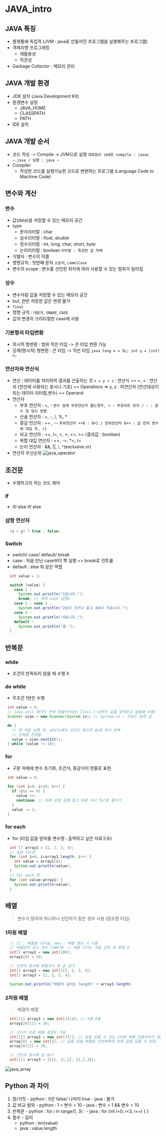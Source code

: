 # JAVA_intro

 ## JAVA 특징
   - 플랫폼에 독립적 (JVM : java로 만들어진 프로그램을 실행해주는 프로그램)
   - 객체지향 프로그래밍
     - 재활용성
     - 직관성
   - Garbage Collector : 메모리 관리
  
 ## JAVA 개발 환경
   - JDK 설치 (Java Development Kit)
   - 환경변수 설정
     - JAVA_HOME
     - CLASSPATH
     - PATH
   - IDE 설치

 ## JAVA 개발 순서
   - 코드 작성 -> Compile -> JVM으로 실행
   `IDE없이 cmd로 compile : javac ~.java / 실행 : java ~`
   - Compiler
     - 작성한 코드를 실행가능한 코드로 변환하는 프로그램 (Language Code to Machine Code)


 ## 변수와 계산
  ### 변수
   - 값(data)을 저장할 수 있는 메모리 공간
   - type
     - 문자리터럴 : char
     - 실수리터럴 : float, double
     - 정수리터럴 : int, long, char, short, byte
     - 논리리터럴 : boolean
     `리터럴 : 특정한 값 자체`
   - 식별자 : 변수의 이름
   - 명명규칙 : 첫번째 문자 `소문자`, `camelCase`
   - 변수의 scope : 변수를 선언한 위치에 따라 사용할 수 있는 범위가 달라짐
  
  ### 상수
   - 변수처럼 값을 저장할 수 있는 메모리 공간
   - but, 한번 저장한 값은 변경 불가
   - `final` 
   - 명명 규칙 : `대문자`, `SNAKE_CASE`
   - 값의 변경이 크리티컬한 case에 사용

  ### 기본형의 타입변환
   - 묵시적 형변환 : 범위 작은 타입 -> 큰 타입 변환 가능
   - 강제(명시적) 형변환 : 큰 타입 -> 작은 타입
    ```java
      long x = 5L;
      int y = (int) x;
    ```
  ### 연산자와 연산식
   - 연산 : 데이터를 처리하여 결과를 산출하는 것
    `x = y + z` : 연산식
    => =, + : 연산자 (연산에 사용되는 표시나 기호) == Operations
    => y, z : 피연산자 (연산대상이 되는 데이터 리터럴,변수) == Operand
   - 연산자
     - 부호 연산자 : +, -
      `변수 앞에 부호연산자 붙는경우, + : 부호비트 유지 / - : 음수 및 양수 변환`
     - 산술 연산자 : +, -, /, %, *
     - 증감 연산자 : ++ , -- 
      `후위연산자 ++8 : 8+1 / 전위연산자 8++ : 값 먼저 변수에 대입 후, +1`
     - 비교 연산자 : ==, !=, <, >, <=, >= (결과값 : boolean)
     - 복합 대입 연산자 : +=, -=, *=, /=
     - 논리 연산자 : &&, ||, !, ^(exclusive or)
   - 연산자 우선순위
     ![java_operator](Java.assets/java_operator.png)
  
 ## 조건문
   - 수행하고자 하는 코드 제어
  ### If
   - if/ else if/ else
  
  ### 삼항 연산자
  ```java
    (x < y) ? true : false;
  ``` 
  ### Switch
   - switch/ case/ default/ break
   - case : 처음 만난 case부터 쫙 실행 => break로 컨트롤
   - default : else 와 같은 역할
  ```java
    int value = 1;

    switch (value) {
      case 1 :
        System.out.println("1입니다.");
        break; // 아래 case 실행X
      case 2 : case 3 :
        System.out.println("2보다 크거나 같고 4보다 작습니다.");
      case 4 :
        System.out.println("4입니다.");
      default :
        System.out.println("끝.");
    }
  ```

 ## 반복문
  ### while
   - 조건이 만족되지 않을 때 수행 X
  
  ### do while
   - 무조건 1번은 수행
   ```java
    int value = 0;
    // java.util 패키지 안에 만들어져있는 Class (~로부터 값을 입력받고 싶을때 사용)
    Scanner scan = new Scanner(System.in); // System.in : 키보드 입력 값

    do {
      // 맨 처음 실행 후, while에서 조건이 맞으면 do로 와서 반복
      // 반복할 문장들
      value = scan.nextInt(); 
    } while (value != 10);
   ```

  ### for
   - 구문 자체에 변수 초기화, 조건식, 증감식이 한줄로 표현
   ```java
    int value = 0;
    
    for (int i=0; i<10; i++) {
      if (i%2 == 0) {
        value ++;
        continue; // 아래 문장 실행 않고 바로 다시 for문 돌리기
      }
      value -= 1;
    }
   ```
  
  ### for each
   - for (타입 값을 받아줄 변수명 : 출력하고 싶은 자료구조)
  ```java
    int [] array1 = {1, 2, 3, 4};
    // 일반 for문
    for (int i=0; i<array1.length; i++) {
      int value = array1[i];
      System.out.println(value);
    }
    // for each 문
    for (int value:array1) {
      System.out.println(value);
    } 
  ```

 ## 배열
   > 변수가 많아져 하나하나 선언하기 힘든 경우 사용 (참조형 타입)
  ### 1차원 배열
  ```java
    // [] : 배열을 나타냄, new : 배열 생성 시 사용
    // 배열안의 정수 갯수 (100개) -> 배열 크기는 처음 선언 후 변경 X
    int[] array1 = new int[100];
    array1[0] = 50;

    // 선언과 동시에 배열크기 및 값 넣기
    int[] array2 = new int[]{1, 2, 3, 4}; 
    int[] array3 = {1, 2, 3, 4};

    System.out.println("배열의 길이는 length" + array1.length)
  ```

  ### 2차원 배열
   > 배열의 배열
  ```java
    int[][] array1 = new int[3][4]; // 3행 4열
    array1[0][1] = 10;

    // 크기가 다른 배열 생성도 가능 
    int[][] array2 = new int[3][]; // 값을 담을 수 있는 1차원 배열 만들어지지 않음
    array[0] = new int[2]; // 값을 담을 배열을 선언해줘야 아래 값을 담을 수 있음
    array[0][2] = 10; 

    // 선언과 동시에 값 넣기
    int[][] array3 = {{1}, {1,2}, {1,2,3}};
  ```
  ![java_array](Java.assets/java_2dimensional.png)

 ## Python 과 차이
   1. 참/거짓
    - python : 0은 false/ 나머지 true
    - java : 불가
   2. 값 비교 범위
    - python : 1 < 변수 < 10
    - java : 변수 > 1 && 변수 < 10
   3. 반복문
    - python : for i in range(1, 3) :
    - java : for (int i=0; i<3, i++) {
             }
   4. 함수
    - 길이
      - python : len(value)
      - java : value.length

    